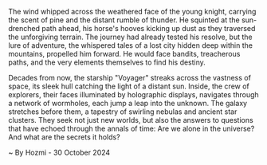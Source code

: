 
The wind whipped across the weathered face of the young knight, carrying the scent of pine and the distant rumble of thunder. He squinted at the sun-drenched path ahead, his horse's hooves kicking up dust as they traversed the unforgiving terrain. The journey had already tested his resolve, but the lure of adventure, the whispered tales of a lost city hidden deep within the mountains, propelled him forward. He would face bandits, treacherous paths, and the very elements themselves to find his destiny.

Decades from now, the starship "Voyager" streaks across the vastness of space, its sleek hull catching the light of a distant sun. Inside, the crew of explorers, their faces illuminated by holographic displays, navigates through a network of wormholes, each jump a leap into the unknown. The galaxy stretches before them, a tapestry of swirling nebulas and ancient star clusters. They seek not just new worlds, but also the answers to questions that have echoed through the annals of time: Are we alone in the universe? And what are the secrets it holds? 

~ By Hozmi - 30 October 2024
